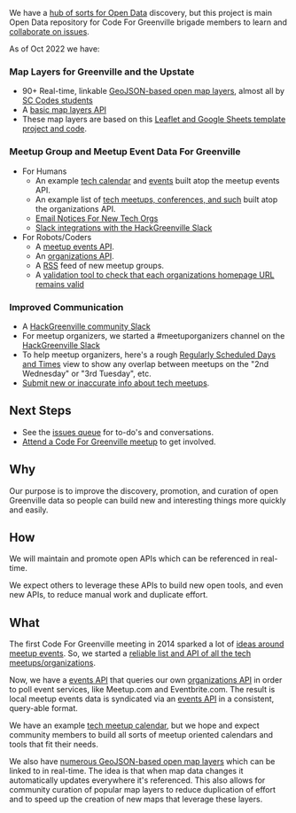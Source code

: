 We have a [hub of sorts for Open Data](https://data.openupstate.org) discovery, but this project is main Open Data repository for Code For Greenville brigade members to learn and [collaborate on issues](https://github.com/codeforgreenville/OpenData/issues).

As of Oct 2022 we have:

### Map Layers for Greenville and the Upstate
* 90+ Real-time, linkable [GeoJSON-based open map layers](https://data.openupstate.org/map-layers), almost all by [SC Codes students](https://sccodes.org)
* A [basic map layers API](https://github.com/codeforgreenville/OpenData/blob/master/MAPS_API.md)
* These map layers are based on this [Leaflet and Google Sheets template project and code](https://github.com/codeforgreenville/leaflet-google-sheets-template).

### Meetup Group and Meetup Event Data For Greenville
* For Humans
    - An example [tech calendar](https://hackgreenville.com/calendar) and [events](https://hackgreenville.com/events) built atop the meetup events API.
    - An example list of [tech meetups, conferences, and such](https://hackgreenville.com/orgs) built atop the organizations API.
    - [Email Notices For New Tech Orgs](http://codeforgreenville.us10.list-manage.com/subscribe?u=72f49b95543b434d24de7f27f&id=0ff96bdd44)
    - [Slack integrations with the HackGreenville Slack](https://github.com/codeforgreenville/c4g-events)
* For Robots/Coders
    - A [meetup events API](https://github.com/codeforgreenville/upstate_tech_cal_service/issues).
    - An [organizations API](https://github.com/codeforgreenville/OpenData/blob/master/ORGANIZATIONS_API.md).
    - A [RSS](https://data.openupstate.org/organizations/all/feed) feed of new meetup groups.
    - A [validation tool to check that each organizations homepage URL remains valid](https://github.com/codeforgreenville/OpenData/wiki/Meeting-Notes-2016.04.26)

### Improved Communication
* A [HackGreenville community Slack](https://hackgreenville.com/join-slack)
* For meetup organizers, we started a #meetuporganizers channel on the [HackGreenville Slack](https://hackgreenville.com/join-slack)
* To help meetup organizers, here's a rough [Regularly Scheduled Days and Times](https://data.openupstate.org/greenville-meetup-scheduling) view to show any overlap between meetups on the "2nd Wednesday" or "3rd Tuesday", etc.
* [Submit new or inaccurate info about tech meetups](https://data.openupstate.org/contact/suggestions).

## Next Steps

* See the [issues queue](https://github.com/codeforgreenville/OpenData/issues) for to-do's and conversations.
* [Attend a Code For Greenville meetup](https://data.openupstate.org/organization/code-for-greenville) to get involved.

## Why

Our purpose is to improve the discovery, promotion, and curation of open Greenville data so people can build new and interesting things more quickly and easily.

## How

We will maintain and promote open APIs which can be referenced in real-time.

We expect others to leverage these APIs to build new open tools, and even new APIs, to reduce manual work and duplicate effort.

## What

The first Code For Greenville meeting in 2014 sparked a lot of [ideas around meetup events](https://github.com/codeforgreenville/OpenData/wiki/Meeting-Notes-2014.06.23). So, we started a [reliable list and API of all the tech meetups/organizations](https://data.openupstate.org/organizations).

Now, we have a [events API](https://github.com/codeforgreenville/upstate_tech_cal_service/issues) that queries our own [organizations API](https://github.com/codeforgreenville/OpenData/blob/master/ORGANIZATIONS_API.md) in order to poll event services, like Meetup.com and Eventbrite.com. The result is local meetup events data is syndicated via an [events API](https://github.com/codeforgreenville/upstate_tech_cal_service/issues) in a consistent, query-able format. 

We have an example [tech meetup calendar](https://hackgreenville.com/calendar), but we hope and expect community members to build all sorts of meetup oriented calendars and tools that fit their needs.

We also have [numerous GeoJSON-based open map layers](https://data.openupstate.org/map-layers) which can be linked to in real-time. The idea is that when map data changes it automatically updates everywhere it's referenced.  This also allows for community curation of popular map layers to reduce duplication of effort and to speed up the creation of new maps that leverage these layers.
